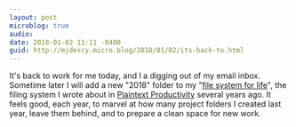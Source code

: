 ```yaml
---
layout: post
microblog: true
audio: 
date: 2018-01-02 11:11 -0400
guid: http://mjdescy.micro.blog/2018/01/02/its-back-to.html
---
```

It's back to work for me today, and I a digging out of my email inbox. Sometime later I will add a new "2018" folder to my "[file system for life](http://plaintext-productivity.net/3-02-file-folder-structure-for-life.html)", the filing system I wrote about in [Plaintext Productivity](http://plaintext-productivity.net) several years ago. It feels good, each year, to marvel at how many project folders I created last year, leave them behind, and to prepare a clean space for new work.
